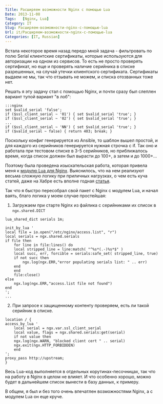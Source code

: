 ```yaml
---
Title: Расширяем возможности Nginx с помощью Lua
Date: 2013-11-08
Tags:   [Nginx, Lua]
Category: IT
Slug: Расширяем-возможности-nginx-с-помощью-lua
Url: it/Расширяем-возможности-nginx-с-помощью-lua
Categories: [IT, Russian]
---
```


Встала некоторое время назад передо мной задача -
фильтровать по полю Serial клиентские сертификаты,
которые используются для авторизации на одном из сервисов.
То есть не просто проверять сертификат, но еще и проверять
наличие серийника в списке разрешенных, на случай утечки клиентского
сертификата. Сертификаты выдаем не мы, так что отзывать не можем,
и списка отозванных тоже нет.

Решать я эту задачу стал с помощью Nginx, и почти сразу был
слеплен вариант тупой вариант "в лоб":

    :::nginx
    set $valid_serial 'false';
    if ($ssl_client_serial ~ '01') { set $valid_serial 'true'; }
    if ($ssl_client_serial ~ '02') { set $valid_serial 'true'; }
    ...
    if ($ssl_client_serial ~ 'NN') { set $valid_serial 'true'; }
    if ($valid_serial ~ false) { return 403; break; }

Поскольку конфиг генерируется из Ansible, то шаблон
вышел простой, и для каждого из серийников генерируется
нужная строчка с if. Так оно и работала при тестовом списке в
3-5 серийников, но приближалось время, когда список должен
был вырасти до 100+, а затем и до 1000+...

Поэтому была проведена изыскательская работа, которая привела
меня к [модулю Lua для Nginx](http://wiki.nginx.org/HttpLuaModule).
Выяснилось, что на нем реализуют весьма сложную логику при приличных
нагрузках, о чем есть куча статей, даже на Хабре есть вполне годная
[статья](http://habrahabr.ru/company/2gis/blog/199504/).

Так что я быстро пересобрал свой пакет с Nginx с модулем Lua,
и начал ваять, благо логика у моем случае простейшая:

1) Загружаем при старте Nginx из файлика с серийниками их список в `ngx.shared.DICT`

```
lua_shared_dict serials 1m;

init_by_lua '
local file = io.open("/etc/nginx/access.list", "r")
local serials = ngx.shared.serials
if file then
    for line in file:lines() do
    local stripped_line = line:match( "^%s*(.-)%s*$" )
    local succ, err, forcible = serials:safe_set( stripped_line, true)
    if not succ then
        ngx.log(ngx.ERR,"error populating serials list: " .. err)
    end
    end
    file:close()
else
    ngx.log(ngx.ERR,"access.list file not found")
end
';
...
```

2) При запросе к защищенному контенту проверяем, есть ли такой серийник в списке.

```
location / {
access_by_lua '
    local serial = ngx.var.ssl_client_serial
    local value, flags = ngx.shared.serials:get(serial)
    if not value then
    ngx.log(ngx.WARN, "blocked client cert " .. serial)
    ngx.exit(ngx.HTTP_FORBIDDEN)
    end
';
proxy_pass http://upstream;
}
```

Весь Lua-код выполняется в отдельных корутинах-песочницах, так что на работу
в Nginx в целом не влияет.
И что особенно хорошо, можно будет в дальнейшем список вынести в базу данных,
к примеру.

В общем, я был и без того очень впечатлен
возможностями Nginx, а с модулем Lua он еще круче.
